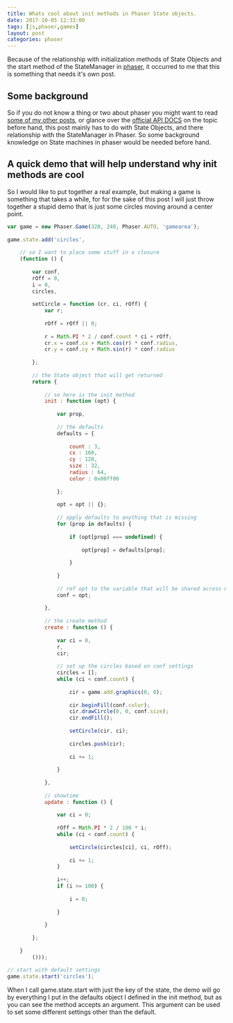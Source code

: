 ```yaml
---
title: Whats cool about init methods in Phaser State objects.
date: 2017-10-05 12:33:00
tags: [js,phaser,games]
layout: post
categories: phaser
---
```


Because of the relationship with initialization methods of State Objects and the start method of the StateManager in [phaser](http://phaser.io), it occurred to me that this is something that needs it's own post.

<!-- more -->

## Some background

So if you do not know a thing or two about phaser you might want to read [some of my other posts](/categories/phaser/), or glance over the [official API DOCS](http://phaser.io/docs/2.6.2/index) on the topic before hand, this post mainly has to do with State Objects, and there relationship with the StateManager in Phaser. So some background knowledge on State machines in phaser would be needed before hand.

## A quick demo that will help understand why init methods are cool

So I would like to put together a real example, but making a game is something that takes a while, for for the sake of this post I will just throw together a stupid demo that is just some circles moving around a center point.

```js
var game = new Phaser.Game(320, 240, Phaser.AUTO, 'gamearea');
 
game.state.add('circles',
 
    // so I want to place some stuff in a closure
    (function () {
 
        var conf,
        rOff = 0,
        i = 0,
        circles,
 
        setCircle = function (cr, ci, rOff) {
            var r;
 
            rOff = rOff || 0;
 
            r = Math.PI * 2 / conf.count * ci + rOff;
            cr.x = conf.cx + Math.cos(r) * conf.radius,
            cr.y = conf.cy + Math.sin(r) * conf.radius
 
        };
 
        // the State object that will get returned
        return {
 
            // so here is the init method
            init : function (opt) {
 
                var prop,
 
                // the defaults
                defaults = {
 
                    count : 3,
                    cx : 160,
                    cy : 120,
                    size : 32,
                    radius : 64,
                    color : 0x00ff00
 
                };
 
                opt = opt || {};
 
                // apply defaults to anything that is missing
                for (prop in defaults) {
 
                    if (opt[prop] === undefined) {
 
                        opt[prop] = defaults[prop];
 
                    }
 
                }
 
                // ref opt to the variable that will be shared across methods.
                conf = opt;
 
            },
 
            // the create method
            create : function () {
 
                var ci = 0,
                r,
                cir;
 
                // set up the circles based on conf settings
                circles = [];
                while (ci < conf.count) {
 
                    cir = game.add.graphics(0, 0);
 
                    cir.beginFill(conf.color);
                    cir.drawCircle(0, 0, conf.size);
                    cir.endFill();
 
                    setCircle(cir, ci);
 
                    circles.push(cir);
 
                    ci += 1;
 
                }
 
            },
 
            // showtime
            update : function () {
 
                var ci = 0;
 
                rOff = Math.PI * 2 / 100 * i;
                while (ci < conf.count) {
 
                    setCircle(circles[ci], ci, rOff);
 
                    ci += 1;
                }
 
                i++;
                if (i >= 100) {
 
                    i = 0;
 
                }
 
            }
 
        };
 
    }
        ()));
 
// start with default settings
game.state.start('circles');
```

When I call game.state.start with just the key of the state, the demo will go by everything I put in the defaults object I defined in the init method, but as you can see the method accepts an argument. This argument can be used to set some different settings other than the default.

```js
```
